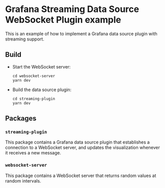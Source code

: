 # Grafana Streaming Data Source WebSocket Plugin example

This is an example of how to implement a Grafana data source plugin with streaming support.

## Build

- Start the WebSocket server:

  ```
  cd websocket-server
  yarn dev
  ```

- Build the data source plugin:

  ```
  cd streaming-plugin
  yarn dev
  ```

## Packages

### `streaming-plugin`

This package contains a Grafana data source plugin that establishes a connection to a WebSocket server, and updates the visualization whenever it receives a new message.

### `websocket-server`

This package contains a WebSocket server that returns random values at random intervals.
